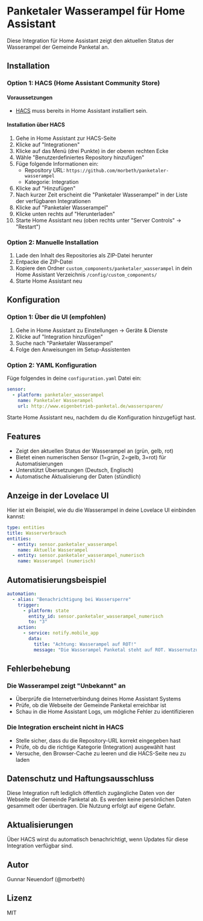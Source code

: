 # Panketaler Wasserampel für Home Assistant

Diese Integration für Home Assistant zeigt den aktuellen Status der Wasserampel der Gemeinde Panketal an.

## Installation

### Option 1: HACS (Home Assistant Community Store)

#### Voraussetzungen
- [HACS](https://hacs.xyz/) muss bereits in Home Assistant installiert sein.

#### Installation über HACS
1. Gehe in Home Assistant zur HACS-Seite
2. Klicke auf "Integrationen"
3. Klicke auf das Menü (drei Punkte) in der oberen rechten Ecke
4. Wähle "Benutzerdefiniertes Repository hinzufügen"
5. Füge folgende Informationen ein:
   - Repository URL: `https://github.com/morbeth/panketaler-wasserampel`
   - Kategorie: Integration
6. Klicke auf "Hinzufügen"
7. Nach kurzer Zeit erscheint die "Panketaler Wasserampel" in der Liste der verfügbaren Integrationen
8. Klicke auf "Panketaler Wasserampel"
9. Klicke unten rechts auf "Herunterladen"
10. Starte Home Assistant neu (oben rechts unter "Server Controls" → "Restart")

### Option 2: Manuelle Installation

1. Lade den Inhalt des Repositories als ZIP-Datei herunter
2. Entpacke die ZIP-Datei
3. Kopiere den Ordner `custom_components/panketaler_wasserampel` in dein Home Assistant Verzeichnis `/config/custom_components/`
4. Starte Home Assistant neu

## Konfiguration

### Option 1: Über die UI (empfohlen)

1. Gehe in Home Assistant zu Einstellungen → Geräte & Dienste
2. Klicke auf "Integration hinzufügen"
3. Suche nach "Panketaler Wasserampel"
4. Folge den Anweisungen im Setup-Assistenten

### Option 2: YAML Konfiguration

Füge folgendes in deine `configuration.yaml` Datei ein:

```yaml
sensor:
  - platform: panketaler_wasserampel
    name: Panketaler Wasserampel
    url: http://www.eigenbetrieb-panketal.de/wassersparen/
```

Starte Home Assistant neu, nachdem du die Konfiguration hinzugefügt hast.

## Features

- Zeigt den aktuellen Status der Wasserampel an (grün, gelb, rot)
- Bietet einen numerischen Sensor (1=grün, 2=gelb, 3=rot) für Automatisierungen
- Unterstützt Übersetzungen (Deutsch, Englisch)
- Automatische Aktualisierung der Daten (stündlich)

## Anzeige in der Lovelace UI

Hier ist ein Beispiel, wie du die Wasserampel in deine Lovelace UI einbinden kannst:

```yaml
type: entities
title: Wasserverbrauch
entities:
  - entity: sensor.panketaler_wasserampel
    name: Aktuelle Wasserampel
  - entity: sensor.panketaler_wasserampel_numerisch
    name: Wasserampel (numerisch)
```

## Automatisierungsbeispiel

```yaml
automation:
  - alias: "Benachrichtigung bei Wassersperre"
    trigger:
      - platform: state
        entity_id: sensor.panketaler_wasserampel_numerisch
        to: "3"
    action:
      - service: notify.mobile_app
        data:
          title: "Achtung: Wasserampel auf ROT!"
          message: "Die Wasserampel Panketal steht auf ROT. Wassernutzung im Außenbereich verboten!"
```

## Fehlerbehebung

### Die Wasserampel zeigt "Unbekannt" an
- Überprüfe die Internetverbindung deines Home Assistant Systems
- Prüfe, ob die Webseite der Gemeinde Panketal erreichbar ist
- Schau in die Home Assistant Logs, um mögliche Fehler zu identifizieren

### Die Integration erscheint nicht in HACS
- Stelle sicher, dass du die Repository-URL korrekt eingegeben hast
- Prüfe, ob du die richtige Kategorie (Integration) ausgewählt hast
- Versuche, den Browser-Cache zu leeren und die HACS-Seite neu zu laden

## Datenschutz und Haftungsausschluss

Diese Integration ruft lediglich öffentlich zugängliche Daten von der Webseite der Gemeinde Panketal ab. Es werden keine persönlichen Daten gesammelt oder übertragen. Die Nutzung erfolgt auf eigene Gefahr.

## Aktualisierungen

Über HACS wirst du automatisch benachrichtigt, wenn Updates für diese Integration verfügbar sind.

## Autor

Gunnar Neuendorf (@morbeth)

## Lizenz

MIT
